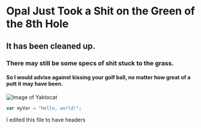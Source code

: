 # Opal Just Took a Shit on the Green of the 8th Hole
## It has been cleaned up.
### There may still be some specs of shit stuck to the grass.
#### So I would advise against kissing your golf ball, no matter how great of a putt it may have been.

![Image of Yaktocat](https://octodex.github.com/images/yaktocat.png)

``` javascript
var myVar = "Hello, world!";
```

I edited this file to have headers

